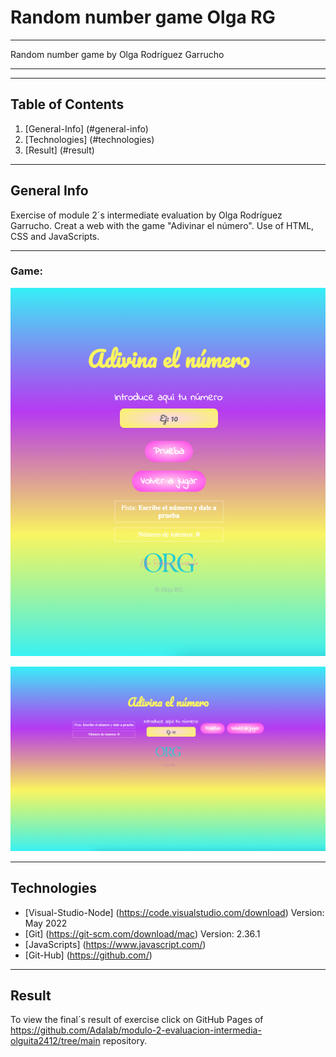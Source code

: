 # Random number game Olga RG

---

Random number game by Olga Rodríguez Garrucho

---

---

## Table of Contents

1. [General-Info] (#general-info)
2. [Technologies] (#technologies)
3. [Result] (#result)

---

## General Info

Exercise of module 2´s intermediate evaluation by Olga Rodríguez Garrucho. Creat a web with the game "Adivinar el número". Use of HTML, CSS and JavaScripts.

---

### Game:

![Web game mobile](./images/mobile-web.png)

![Web game desktop](./images/desktop-web.png)

---

## Technologies

- [Visual-Studio-Node] (https://code.visualstudio.com/download) Version: May 2022
- [Git] (https://git-scm.com/download/mac) Version: 2.36.1
- [JavaScripts] (https://www.javascript.com/)
- [Git-Hub] (https://github.com/)

---

## Result

To view the final´s result of exercise click on GitHub Pages of https://github.com/Adalab/modulo-2-evaluacion-intermedia-olguita2412/tree/main repository.
